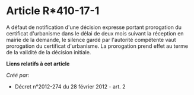 # Article R*410-17-1

A défaut de notification d'une décision expresse portant prorogation du certificat d'urbanisme dans le délai de deux mois
suivant la réception en mairie de la demande, le silence gardé par l'autorité compétente vaut prorogation du certificat
d'urbanisme. La prorogation prend effet au terme de la validité de la décision initiale.

**Liens relatifs à cet article**

_Créé par_:

  - Décret n°2012-274 du 28 février 2012 - art. 2
